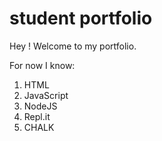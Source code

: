 # student portfolio

Hey ! Welcome to my portfolio.

For now I know:

1. HTML
2. JavaScript
3. NodeJS
4. Repl.it
5. CHALK
